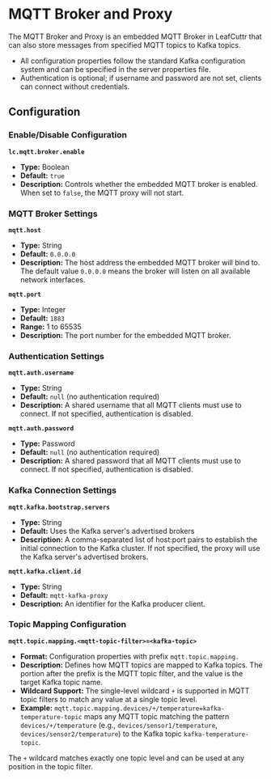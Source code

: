 
# MQTT Broker and Proxy

The MQTT Broker and Proxy is an embedded MQTT Broker in LeafCuttr that can also store messages from specified MQTT topics to Kafka topics.

- All configuration properties follow the standard Kafka configuration system and can be specified in the server properties file.
- Authentication is optional; if username and password are not set, clients can connect without credentials.

## Configuration

### Enable/Disable Configuration

**`lc.mqtt.broker.enable`**
- **Type:** Boolean
- **Default:** `true`
- **Description:** Controls whether the embedded MQTT broker is enabled. When set to `false`, the MQTT proxy will not start.

### MQTT Broker Settings

**`mqtt.host`**
- **Type:** String
- **Default:** `0.0.0.0`
- **Description:** The host address the embedded MQTT broker will bind to. The default value `0.0.0.0` means the broker will listen on all available network interfaces.

**`mqtt.port`**
- **Type:** Integer
- **Default:** `1883`
- **Range:** 1 to 65535
- **Description:** The port number for the embedded MQTT broker.

### Authentication Settings

**`mqtt.auth.username`**
- **Type:** String
- **Default:** `null` (no authentication required)
- **Description:** A shared username that all MQTT clients must use to connect. If not specified, authentication is disabled.

**`mqtt.auth.password`**
- **Type:** Password
- **Default:** `null` (no authentication required)
- **Description:** A shared password that all MQTT clients must use to connect. If not specified, authentication is disabled.

### Kafka Connection Settings

**`mqtt.kafka.bootstrap.servers`**
- **Type:** String
- **Default:** Uses the Kafka server's advertised brokers
- **Description:** A comma-separated list of host:port pairs to establish the initial connection to the Kafka cluster. If not specified, the proxy will use the Kafka server's advertised brokers.

**`mqtt.kafka.client.id`**
- **Type:** String
- **Default:** `mqtt-kafka-proxy`
- **Description:** An identifier for the Kafka producer client.

### Topic Mapping Configuration

**`mqtt.topic.mapping.<mqtt-topic-filter>=<kafka-topic>`**
- **Format:** Configuration properties with prefix `mqtt.topic.mapping.`
- **Description:** Defines how MQTT topics are mapped to Kafka topics. The portion after the prefix is the MQTT topic filter, and the value is the target Kafka topic name.
- **Wildcard Support:** The single-level wildcard `+` is supported in MQTT topic filters to match any value at a single topic level.
- **Example:** `mqtt.topic.mapping.devices/+/temperature=kafka-temperature-topic` maps any MQTT topic matching the pattern `devices/+/temperature` (e.g., `devices/sensor1/temperature`, `devices/sensor2/temperature`) to the Kafka topic `kafka-temperature-topic`.

The `+` wildcard matches exactly one topic level and can be used at any position in the topic filter.
